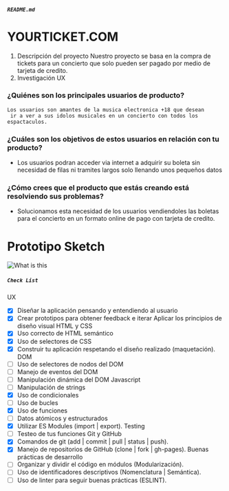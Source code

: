 
##### `README.md`

# YOURTICKET.COM
1. Descripción del proyecto
Nuestro proyecto se basa en la compra de tickets para un concierto que solo pueden ser pagado por medio de tarjeta de credito.
2. Investigación UX
### ¿Quiénes son los principales usuarios de producto?
    Los usuarios son amantes de la musica electronica +18 que desean
     ir a ver a sus idolos musicales en un concierto con todos los espactaculos.
### ¿Cuáles son los objetivos de estos usuarios en relación con tu producto?
* Los usuarios podran acceder via internet a adquirir su boleta 
sin necesidad de filas ni tramites largos solo llenando unos pequeños datos
### ¿Cómo crees que el producto que estás creando está resolviendo sus problemas?
*  Solucionamos esta necesidad de los usuarios vendiendoles las boletas 
para el concierto en un formato online de pago con tarjeta de credito.



  # Prototipo Sketch

  ![What is this](./images/1jpg)
   

##### `Check List` 
UX
- [x] Diseñar la aplicación pensando y entendiendo al usuario
- [x] Crear prototipos para obtener feedback e iterar
 Aplicar los principios de diseño visual
HTML y CSS
- [x] Uso correcto de HTML semántico
- [x] Uso de selectores de CSS
- [x] Construir tu aplicación respetando el diseño realizado (maquetación).
DOM
 - [ ] Uso de selectores de nodos del DOM
 - [ ] Manejo de eventos del DOM
 - [ ] Manipulación dinámica del DOM
Javascript
 - [ ] Manipulación de strings
 - [x] Uso de condicionales
 - [ ] Uso de bucles
 - [x] Uso de funciones
 - [ ] Datos atómicos y estructurados
 - [x] Utilizar ES Modules (import | export).
Testing
 - [ ] Testeo de tus funciones
Git y GitHub
- [x] Comandos de git (add | commit | pull | status | push).
- [x] Manejo de repositorios de GitHub (clone | fork | gh-pages).
Buenas prácticas de desarrollo
 - [ ] Organizar y dividir el código en módulos (Modularización).
 - [ ] Uso de identificadores descriptivos (Nomenclatura | Semántica).
 - [ ] Uso de linter para seguir buenas prácticas (ESLINT).